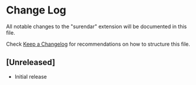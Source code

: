 # Change Log

All notable changes to the "surendar" extension will be documented in this file.

Check [Keep a Changelog](http://keepachangelog.com/) for recommendations on how to structure this file.

## [Unreleased]

- Initial release
